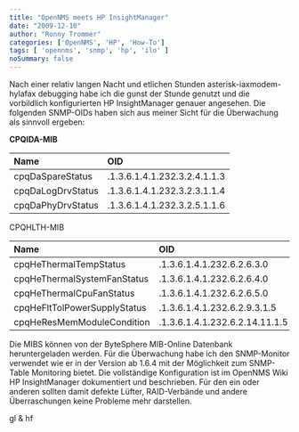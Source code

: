 ```yaml
---
title: "OpenNMS meets HP InsightManager"
date: "2009-12-10"
author: "Ronny Trommer"
categories: ['OpenNMS', 'HP', 'How-To']
tags: [ 'opennms', 'snmp', 'hp', 'ilo' ]
noSummary: false
---
```


Nach einer relativ langen Nacht und etlichen Stunden asterisk-iaxmodem-hylafax debugging habe ich die gunst der Stunde genutzt und die vorbildlich konfigurierten HP InsightManager genauer angesehen.
Die folgenden SNMP-OIDs haben sich aus meiner Sicht für die Überwachung als sinnvoll ergeben:

**CPQIDA-MIB**

| Name              | OID                          |
|:------------------|:-----------------------------|
| cpqDaSpareStatus  | .1.3.6.1.4.1.232.3.2.4.1.1.3 |
| cpqDaLogDrvStatus | .1.3.6.1.4.1.232.3.2.3.1.1.4 |
| cpqDaPhyDrvStatus | .1.3.6.1.4.1.232.3.2.5.1.1.6 |

CPQHLTH-MIB

| Name                         | OID                            |
|:-----------------------------|:-------------------------------|
| cpqHeThermalTempStatus       | .1.3.6.1.4.1.232.6.2.6.3.0     |
| cpqHeThermalSystemFanStatus  | .1.3.6.1.4.1.232.6.2.6.4.0     |
| cpqHeThermalCpuFanStatus     | .1.3.6.1.4.1.232.6.2.6.5.0     |
| cpqHeFltTolPowerSupplyStatus | .1.3.6.1.4.1.232.6.2.9.3.1.5   |
| cpqHeResMemModuleCondition   | .1.3.6.1.4.1.232.6.2.14.11.1.5 |


Die MIBS können von der ByteSphere MIB-Online Datenbank heruntergeladen werden.
Für die Überwachung habe ich den SNMP-Monitor verwendet wie er in der Version ab 1.6.4 mit der Möglichkeit zum SNMP-Table Monitoring bietet.
Die vollständige Konfiguration ist im OpenNMS Wiki HP InsightManager dokumentiert und beschrieben.
Für den ein oder anderen sollten damit defekte Lüfter, RAID-Verbände und andere Überraschungen keine Probleme mehr darstellen.

gl & hf
